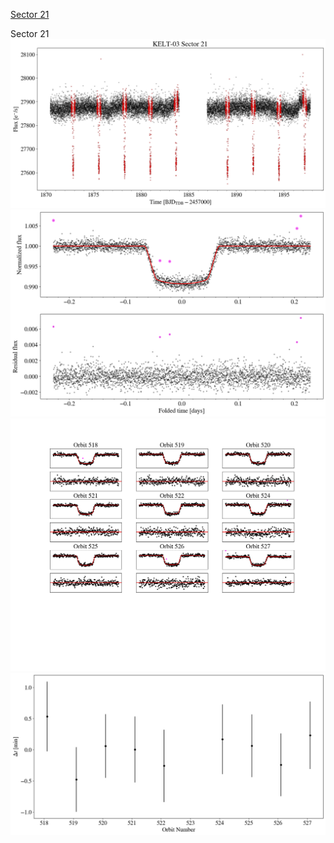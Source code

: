 [Sector 21](#sector21)

<a name = "sector21"></a>
Sector 21
![alt text](/tt/KELT-03_Sector_21/KELT-03_Sector_21_a_TimeSeries.png)
![alt text](/tt/KELT-03_Sector_21/KELT-03_Sector_21_b_FoldedLightCurve.png)
![alt text](/tt/KELT-03_Sector_21/KELT-03_Sector_21_b_IndividualTransitsWithFit.png)
![alt text](/tt/KELT-03_Sector_21/KELT-03_Sector_21_c_TimingResiduals.png)

